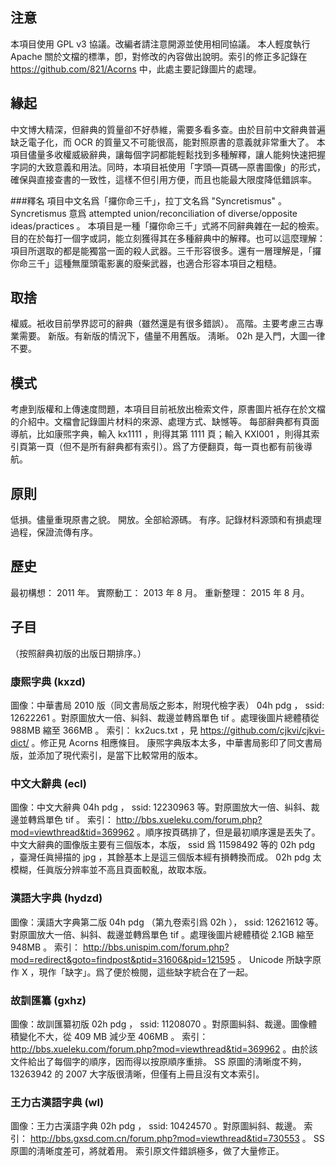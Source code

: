 ## 注意
本項目使用 GPL v3 協議。改編者請注意開源並使用相同協議。
本人輕度執行 Apache 關於文檔的標準，卽，對修改的內容做出說明。索引的修正多記錄在 https://github.com/821/Acorns 中，此處主要記錄圖片的處理。

## 緣起
中文博大精深，但辭典的質量卻不好恭維，需要多看多查。由於目前中文辭典普遍缺乏電子化，而 OCR 的質量又不可能很高，能對照原書的意義就非常重大了。
本項目儘量多收權威級辭典，讓每個字詞都能輕鬆找到多種解釋，讓人能夠快速把握字詞的大致意義和用法。同時，本項目衹使用「字頭—頁碼—原書圖像」的形式，確保與直接查書的一致性，這樣不但引用方便，而且也能最大限度降低錯誤率。

###釋名
項目中文名爲「攞你命三千」，拉丁文名爲 "Syncretismus" 。 Syncretismus 意爲 attempted union/reconciliation of diverse/opposite ideas/practices 。
本項目是一種「攞你命三千」式將不同辭典雜在一起的檢索。目的在於每打一個字或詞，能立刻獲得其在多種辭典中的解釋。也可以這麼理解：項目所選取的都是能獨當一面的殺人武器。三千形容很多。還有一層理解是，「攞你命三千」這種無厘頭電影裏的廢柴武器，也適合形容本項目之粗糙。

## 取捨
權威。衹收目前學界認可的辭典（雖然還是有很多錯誤）。
高階。主要考慮三古專業需要。
新版。有新版的情況下，儘量不用舊版。
淸晰。 02h 是入門，大圖一律不要。

## 模式
考慮到版權和上傳速度問題，本項目目前衹放出檢索文件，原書圖片衹存在於文檔的介紹中。文檔會記錄圖片材料的來源、處理方式、缺憾等。
每部辭典都有頁面導航，比如康煕字典，輸入 kx1111 ，則得其第 1111 頁；輸入 KXI001 ，則得其索引頁第一頁（但不是所有辭典都有索引）。爲了方便翻頁，每一頁也都有前後導航。

## 原則
低損。儘量重現原書之貌。
開放。全部給源碼。
有序。記錄材料源頭和有損處理過程，保證流傳有序。

## 歷史
最初構想： 2011 年。
實際動工： 2013 年 8 月。
重新整理： 2015 年 8 月。

## 子目
（按照辭典初版的出版日期排序。）

### 康煕字典 (kxzd)
圖像：中華書局 2010 版（同文書局版之影本，附現代檢字表） 04h pdg ， ssid: 12622261 。對原圖放大一倍、糾斜、裁邊並轉爲單色 tif 。處理後圖片總體積從 988MB 縮至 366MB 。
索引： kx2ucs.txt ，見 https://github.com/cjkvi/cjkvi-dict/ 。修正見 Acorns 相應條目。
康煕字典版本太多，中華書局影印了同文書局版，並添加了現代索引，是當下比較常用的版本。

### 中文大辭典 (ecl)
圖像：中文大辭典 04h pdg ， ssid: 12230963 等。對原圖放大一倍、糾斜、裁邊並轉爲單色 tif 。
索引： http://bbs.xueleku.com/forum.php?mod=viewthread&tid=369962 。順序按頁碼排了，但是最初順序還是丟失了。
中文大辭典的圖像版主要有三個版本，本版， ssid 爲 11598492 等的 02h pdg ，臺灣任眞掃描的 jpg ，其餘基本上是這三個版本經有損轉換而成。 02h pdg 太模糊，任眞版分辨率並不高且頁面較亂，故取本版。

### 漢語大字典 (hydzd)
圖像：漢語大字典第二版 04h pdg （第九卷索引爲 02h ）， ssid: 12621612 等。對原圖放大一倍、糾斜、裁邊並轉爲單色 tif 。處理後圖片總體積從 2.1GB 縮至 948MB 。
索引： http://bbs.unispim.com/forum.php?mod=redirect&goto=findpost&ptid=31606&pid=121595 。 Unicode 所缺字原作 X ，現作「缺字」。爲了便於檢閱，這些缺字統合在了一起。

### 故訓匯纂 (gxhz)
圖像：故訓匯纂初版 02h pdg ， ssid: 11208070 。對原圖糾斜、裁邊。圖像體積變化不大，從 409 MB 減少至 406MB 。
索引： http://bbs.xueleku.com/forum.php?mod=viewthread&tid=369962 。由於該文件給出了每個字的順序，因而得以按原順序重排。
SS 原圖的淸晰度不夠， 13263942 的 2007 大字版很淸晰，但僅有上冊且沒有文本索引。

### 王力古漢語字典 (wl)
圖像：王力古漢語字典 02h pdg ， ssid: 10424570 。對原圖糾斜、裁邊。
索引： http://bbs.gxsd.com.cn/forum.php?mod=viewthread&tid=730553 。
SS 原圖的淸晰度差可，將就着用。
索引原文件錯誤極多，做了大量修正。